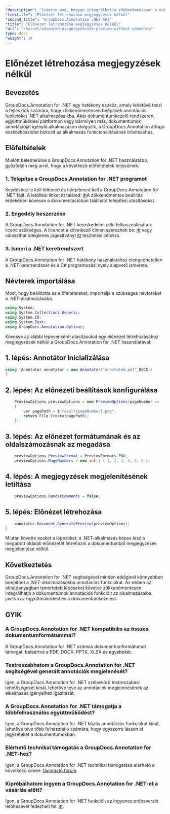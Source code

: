 ```yaml
---
"description": "Ismerje meg, hogyan integrálhatja zökkenőmentesen a dokumentumok annotációs funkcióit .NET alkalmazásaiba a GroupDocs.Annotation for .NET segítségével."
"linktitle": "Előnézet létrehozása megjegyzések nélkül"
"second_title": "GroupDocs.Annotation .NET API"
"title": "Előnézet létrehozása megjegyzések nélkül"
"url": "/hu/net/advanced-usage/generate-preview-without-comments/"
type: docs
"weight": 14
---
```


# Előnézet létrehozása megjegyzések nélkül

## Bevezetés
GroupDocs.Annotation for .NET egy hatékony eszköz, amely lehetővé teszi a fejlesztők számára, hogy zökkenőmentesen beépítsék annotációs funkciókat .NET alkalmazásaikba. Akár dokumentumkezelő rendszeren, együttműködési platformon vagy bármilyen más, dokumentumok annotációját igénylő alkalmazáson dolgozik, a GroupDocs.Annotation átfogó eszközkészletet biztosít az alkalmazás funkcionalitásának bővítéséhez.
## Előfeltételek
Mielőtt belemerülne a GroupDocs.Annotation for .NET használatába, győződjön meg arról, hogy a következő előfeltételek teljesülnek:
### 1. Telepítse a GroupDocs.Annotation for .NET programot
Kezdéshez le kell töltened és telepítened kell a GroupDocs.Annotation for .NET fájlt. A letöltési linket itt találod: [itt](https://releases.groupdocs.com/annotation/net/)A zökkenőmentes beállítás érdekében kövesse a dokumentációban található telepítési utasításokat.
### 2. Engedély beszerzése
A GroupDocs.Annotation for .NET kereskedelmi célú felhasználásához licenc szükséges. A licencet a következő címen szerezheti be: [itt](https://purchase.groupdocs.com/buy) vagy választhat ideiglenes jogosítványt [itt](https://purchase.groupdocs.com/temporary-license/) tesztelési célokra.
### 3. Ismeri a .NET keretrendszert
A GroupDocs.Annotation for .NET hatékony használatához elengedhetetlen a .NET keretrendszer és a C# programozási nyelv alapvető ismerete.

## Névterek importálása
Most, hogy beállította az előfeltételeket, importálja a szükséges névtereket a .NET-alkalmazásába.

```csharp
using System;
using System.Collections.Generic;
using System.IO;
using System.Text;
using GroupDocs.Annotation.Options;
```

Kövesse az alábbi lépésenkénti utasításokat egy előnézet létrehozásához megjegyzések nélkül a GroupDocs.Annotation for .NET használatával:
## 1. lépés: Annotátor inicializálása
```csharp
using (Annotator annotator = new Annotator("annotated.pdf"_DOCX))
{
```
## 2. lépés: Az előnézeti beállítások konfigurálása
```csharp
    PreviewOptions previewOptions = new PreviewOptions(pageNumber =>
    {
        var pagePath = $"result{pageNumber}.png";
        return File.Create(pagePath);
    });
```
## 3. lépés: Az előnézet formátumának és az oldalszámozásnak az megadása
```csharp
    previewOptions.PreviewFormat = PreviewFormats.PNG;
    previewOptions.PageNumbers = new int[] { 1, 2, 3, 4, 5, 6 };
```
## 4. lépés: A megjegyzések megjelenítésének letiltása
```csharp
    previewOptions.RenderComments = false;
```
## 5. lépés: Előnézet létrehozása
```csharp
    annotator.Document.GeneratePreview(previewOptions);
}
```
Miután követte ezeket a lépéseket, a .NET-alkalmazás képes lesz a megadott oldalak előnézetét létrehozni a dokumentumból megjegyzések megjelenítése nélkül.

## Következtetés
GroupDocs.Annotation for .NET segítségével minden eddiginél könnyebben beépíthet a .NET-alkalmazásokba annotációs funkciókat. Az ebben az oktatóanyagban ismertetett lépéseket követve zökkenőmentesen integrálhatja a dokumentumok annotációs funkcióit az alkalmazásaiba, javítva az együttműködést és a dokumentumkezelést.
## GYIK
### A GroupDocs.Annotation for .NET kompatibilis az összes dokumentumformátummal?
A GroupDocs.Annotation for .NET számos dokumentumformátumot támogat, beleértve a PDF, DOCX, PPTX, XLSX és egyebeket.
### Testreszabhatom a GroupDocs.Annotation for .NET segítségével generált annotációk megjelenését?
Igen, a GroupDocs.Annotation for .NET széleskörű testreszabási lehetőségeket kínál, lehetővé téve az annotációk megjelenésének az alkalmazás igényeihez igazítását.
### A GroupDocs.Annotation for .NET támogatja a többfelhasználós együttműködést?
Igen, a GroupDocs.Annotation for .NET közös annotációs funkciókat kínál, lehetővé téve több felhasználó számára, hogy egyszerre lásson el jegyzeteket a dokumentumokban.
### Elérhető technikai támogatás a GroupDocs.Annotation for .NET-hez?
Igen, a GroupDocs.Annotation for .NET technikai támogatása elérhető a következő címen: [támogató fórum](https://forum.groupdocs.com/c/annotation/10).
### Kipróbálhatom ingyen a GroupDocs.Annotation for .NET-et a vásárlás előtt?
Igen, a GroupDocs.Annotation for .NET funkcióit az ingyenes próbaverzió letöltésével fedezheti fel. [itt](https://releases.groupdocs.com/).